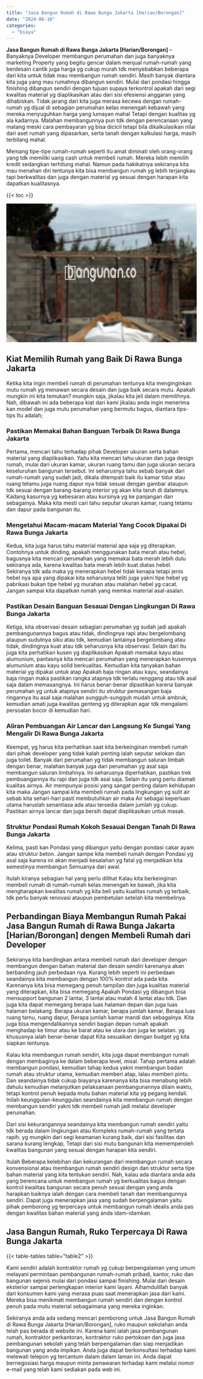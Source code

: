 ```yaml
---
title: "Jasa Bangun Rumah di Rawa Bunga Jakarta [Harian/Borongan]"
date: "2024-06-10"
categories: 
  - "biaya"
---
```


**Jasa Bangun Rumah di Rawa Bunga Jakarta \[Harian/Borongan\]** – Banyaknya Developer membangun perumahan dan juga banyaknya marketing Property yang begitu gencar dalam menjual rumah-rumah yang berdesain cantik juga harga yg cukup murah tdk menyebabkan beberapa dari kita untuk tidak mau membangun rumah sendiri. Masih banyak diantara kita juga yang mau rumahnya dibangun sendiri. Mulai dari pondasi hingga finishing dibangun sendiri dengan tujuan supaya terkontrol apakah dari segi kwalitas material yg diaplikasikan atau dari sisi efesiensi anggaran yang dihabiskan. Tidak jarang dari kita juga merasa kecewa dengan rumah-rumah yg dijual di sebagian perumahan kelas menengah kebawah yang mereka menyuguhkan harga yang lumayan mahal Tetapi dengan kualitas yg ala kadarnya. Malahan membangunnya pun tdk dengan perencanaan yang matang meski cara pembayaran yg bisa dicicil tetapi bila dikalkulasikan nilai dari aset rumah yang dipasarkan, serta tanah dengan kalkulasi harga, masih terbilang mahal.

Memang tipe-tipe rumah-rumah seperti itu amat diminati oleh orang-orang yang tdk memiliki uang cash untuk membeli rumah. Mereka lebih memilih kredit sedangkan terhitung mahal. Namun pada hakikatnya sekiranya kita mau menahan diri tentunya kita bisa membangun rumah yg lebih terjangkau tapi berkwalitas dan juga dengan material yg sesuai dengan harapan kita dapatkan kualitasnya.

{{< toc >}}

![Jasa Bangun Rumah di Rawa Bunga Jakarta [Harian/Borongan]](/images/borong-bangunan-14.png)

## Kiat Memilih Rumah yang Baik Di Rawa Bunga Jakarta

Ketika kita ingin membeli rumah di perumahan tentunya kita menginginkan mutu rumah yg menawan secara desain dan juga baik secara mutu. Apakah mungkin ini kita temukan? mungkin saja, jikalau kita jeli dalam memilihnya. Nah, dibawah ini ada beberapa kiat dari kami jikalau anda ingin menerima kan model dan juga mutu perumahan yang bermutu bagus, diantara tips-tips Itu adalah;

### Pastikan Memakai Bahan Banguan Terbaik Di Rawa Bunga Jakarta

Pertama, mencari tahu terhadap pihak Developer ukuran serta bahan material yang diaplikasikan. Yaitu kita mencari tahu ukuran dan juga design rumah, mulai dari ukuran kamar, ukuran ruang tamu dan juga ukuran secara keseluruhan bangunan tersebut. Ini seharusnya tahu sebab banyak dari rumah-rumah yang sudah jadi, dikala ditempati baik itu kamar tidur atau ruang tetamu juga ruang dapur nya tidak sesuai dengan gambar ataupun tdk sesuai dengan barang-barang interior yg akan kita taruh di dalamnya. Kadang kasurnya yg kebesaran atau kursinya yg ke panjangan dan sebagainya. Maka kita mesti cari tahu seputar ukuran kamar, ruang tetamu dan dapur pada bangunan itu.

### Mengetahui Macam-macam Material Yang Cocok Dipakai Di Rawa Bunga Jakarta

Kedua, kita juga harus tahu material material apa saja yg diterapkan. Contohnya untuk dinding, apakah menggunakan bata merah atau hebel, bagusnya kita mencari perumahan yang memakai bata merah lebih dulu sekiranya ada, karena kwalitas bata merah lebih kuat diatas hebel. Sekiranya tdk ada maka yg menerapkan hebel tidak kenapa tetapi jenis hebel nya apa yang dipakai kita seharusnya teliti juga yakni tipe hebel yg pabrikasi bukan tipe hebel yg murahan atau malahan hebel yg cacat. Jangan sampai kita dapatkan rumah yang memkai material asal-asalan.

### Pastikan Desain Banguan Sesauai Dengan Lingkungan Di Rawa Bunga Jakarta

Ketiga, kita observasi desain sebagian perumahan yg sudah jadi apakah pembangunannya bagus atau tidak, dindingnya rapi atau bergelombang ataupun sudutnya siku atau tdk, kemudian lantainya bergelombang atau tidak, dindingnya kuat atau tdk seharusnya kita observasi. Selain dari itu juga kita perhatikan kusen yg diaplikasikan Apakah memakai kayu atau alumunium, pantasnya kita mencari perumahan yang menerapkan kusennya alumunium atau kayu solid berkualitas. Kemudian kita tanyakan bahan material yg dipakai untuk atap Apakah baja ringan atau kayu, seandainya baja ringan maka pastikan rangka atapnya tdk terlalu renggang atau tdk asal saja dalam memasangnya. Ini harus benar-benar dipastikan karena banyak perumahan yg untuk atapnya sendiri itu struktur pemasangan baja ringannya itu asal saja malahan sungguh-sungguh mudah untuk ambruk, kemudian amati juga kwalitas genteng yg diterapkan agar tdk mengalami persoalan bocor di kemudian hari.

### Aliran Pembuangan Air Lancar dan Langsung Ke Sungai Yang Mengalir Di Rawa Bunga Jakarta

Keempat, yg harus kita perhatikan saat kita berkeinginan membeli rumah dari pihak developer yang tidak kalah penting ialah seputar selokan dan juga toilet. Banyak dari perumahan yg tidak membangun saluran limbah dengan benar, malahan banyak juga dari perumahan yg asal saja membangun saluran limbahnya. Ini seharusnya diperhatikan, pastikan trek pembuangannya itu rapi dan juga tdk asal saja. Selain itu yang perlu diamati kualitas airnya. Air mempunyai posisi yang sangat penting dalam kehidupan kita maka Jangan sampai kita membeli rumah pada lingkungan yg sulit air sebab kita sehari-hari pasti membutuhkan air maka Air sebagai keperluan utama haruslah senantiasa ada atau tersedia dalam jumlah yg cukup. Pastikan airnya lancar dan juga bersih dapat diaplikasikan untuk masak.

### Struktur Pondasi Rumah Kokoh Sesauai Dengan Tanah Di Rawa Bunga Jakarta

Kelima, pasti kan Pondasi yang dibangun yaitu dengan pondasi cakar ayam atau struktur beton. Jangan sampe kita membeli rumah dengan Pondasi yg asal saja karena ini akan menjadi kesalahan yg fatal yg menjadikan kita semestinya membangun Semuanya dari awal.

Itulah kiranya sebagian hal yang perlu dilihat Kalau kita berkeinginan membeli rumah di rumah-rumah kelas menengah ke bawah, jika kita mengharapkan kwalitas rumah yg kita beli yaitu kualitas rumah yg terbaik, tdk perlu banyak renovasi ataupun pembetulan setelah kita membelinya.

## Perbandingan Biaya Membangun Rumah Pakai Jasa Bangun Rumah di Rawa Bunga Jakarta \[Harian/Borongan\] dengen Membeli Rumah dari Developer

Sekiranya kita bandingkan antara membeli rumah dari developer dengan membangun dengan bahan material dan desain sendiri karenanya akan berbanding jauh perbedaan nya. Kurang lebih seperti ini perbedaan seandainya kita membangun dengan 100% kontrol ada pada kita. Karenanya kita bisa memegang penuh tampilan dan juga kualitas material yang diterapkan, kita bisa memegang Apakah Pondasi yg dibangun bisa mensupport bangunan 2 lantai, 3 lantai atau malah 4 lantai atau tdk. Dan juga kita dapat memegang berapa luas halaman depan dan juga luas halaman belakang. Berapa ukuran kamar, berapa jumlah kamar, Berapa luas ruang tamu, ruang dapur, Berapa jumlah kamar mandi dan sebagainya. Kita juga bisa mengendalikannya sendiri bagian depan rumah apakah menghadap ke timur atau ke barat atau ke utara dan juga ke selatan. yg khususnya ialah benar-benar dapat Kita sesuaikan dengan budget yg kita siapkan tentunya.

Kalau kita membangun rumah sendiri, kita juga dapat membangun rumah dengan membaginya ke dalam beberapa level, misal. Tahap pertama adalah membangun pondasi, kemudian tahap kedua yakni membangun badan rumah atau struktur utama, kemudian memberi atap, lalau memberi pintu. Dan seandainya tidak cukup biayanya karenanya kita bisa menabung lebih dahulu kemudian melanjutkan pelaksanaan pembangunannya dilain waktu, tetapi kontrol penuh kepada mutu bahan material kita yg pegang kendali. Inilah keunggulan-keunggulan seandainya kita membangun rumah dengan membangun sendiri yakni tdk membeli rumah jadi melalui developer perumahan.

Dari sisi kekurangannya seandainya kita membangun rumah sendiri yaitu tdk berada dalam lingkungan atau Kompleks rumah-rumah yang tertata rapih. yg mungkin dari segi keamanan kurang baik, dari sisi fasilitas dan sarana kurang lengkap, Tetapi dari sisi mutu bangunan kita mememperoleh kwalitas bangunan yang sesuai dengan harapan kita sendiri.

Itulah Beberapa kelebihan dan kekurangan dari membangun rumah secara konvensional atau membangun rumah sendiri design dan struktur serta tipe bahan material yang kita tentukan sendiri. Nah, kalau ada diantara anda ada yang berencana untuk membangun rumah yg berkualitas bagus dengan kontrol kwalitas bangunan secara penuh sesuai dengan yang anda harapkan baiknya ialah dengan cara membeli tanah dan membangunnya sendiri. Dapat juga menerapkan jasa yang sudah berpengalaman yaitu pihak pemborong yg terpercaya untuk membangun rumah idealis anda pas dengan kwalitas bahan material yang anda idam-idamkan.

## Jasa Bangun Rumah, Ruko Terpercaya Di Rawa Bunga Jakarta

{{< table-tables table="table2" >}}

Kami sendiri adalah kontraktor rumah yg cukup berpengalaman yang umum melayani permintaan pembangunan rumah-rumah pribadi, kantor, ruko dan bangunan sejenis mulai dari pondasi sampai finishing. Mulai dari desain eksterior sampai perlengkapan interior kami layani. Alhamdulillah banyak dari konsumen kami yang merasa puas saat menerapkan jasa dari kami. Mereka bisa menikmati membangun rumah sendiri dan dengan kontrol penuh pada mutu material sebagaimana yang mereka inginkan.

Sekiranya anda ada sedang mencari pemborong untuk Jasa Bangun Rumah di Rawa Bunga Jakarta \[Harian/Borongan\], ruko maupun sekolahan anda telah pas berada di website ini. Karena kami ialah jasa pembangunan rumah, kontraktor perkantoran, kontraktor ruko pertokoan dan juga jasa pembangunan sekolah yang telah berpengalaman dan siap menjadikan bangunan yang anda impikan. Anda juga dapat berkonsultasi terhadap kami melewati telepon yg tercantum dalam dalam laman ini. Anda dapat bernegosiasi harga maupun minta penawaran terhadap kami melalui nomor e-mail yang telah kami sediakan pada web ini.

